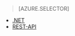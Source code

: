 > [AZURE.SELECTOR]
- [.NET](../articles/media-services/media-services-dotnet-connect-programmatically.md)
- [REST-API](../articles/media-services/media-services-rest-connect-programmatically.md)
